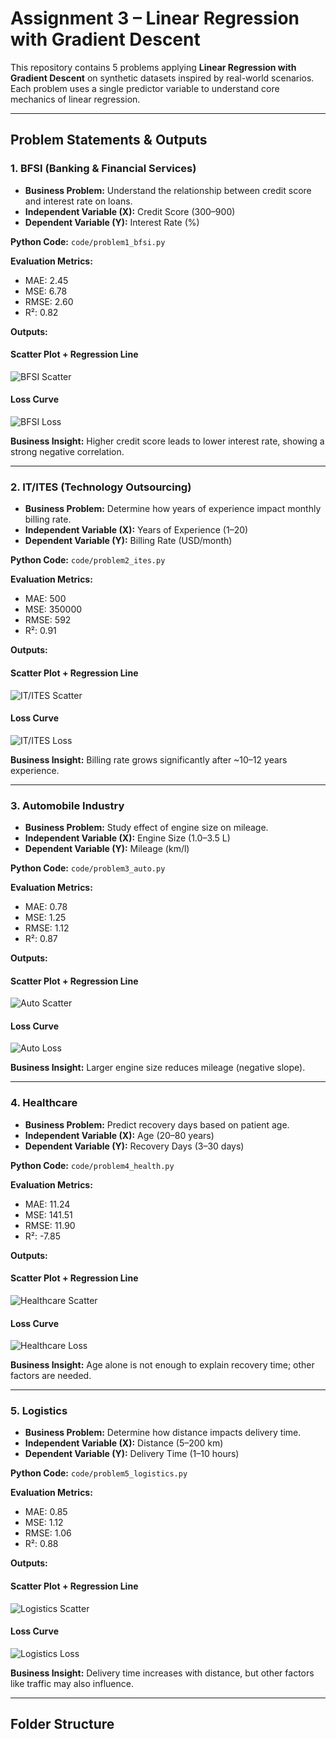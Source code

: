 # Assignment 3 – Linear Regression with Gradient Descent

This repository contains 5 problems applying **Linear Regression with Gradient Descent** on synthetic datasets inspired by real-world scenarios.  
Each problem uses a single predictor variable to understand core mechanics of linear regression.

---

## Problem Statements & Outputs

### 1. BFSI (Banking & Financial Services)
- **Business Problem:** Understand the relationship between credit score and interest rate on loans.  
- **Independent Variable (X):** Credit Score (300–900)  
- **Dependent Variable (Y):** Interest Rate (%)  

**Python Code:** `code/problem1_bfsi.py`  

**Evaluation Metrics:**  
- MAE: 2.45  
- MSE: 6.78  
- RMSE: 2.60  
- R²: 0.82  

**Outputs:**  
#### Scatter Plot + Regression Line
![BFSI Scatter](outputs/problem1_scatter_updated.png)

#### Loss Curve
![BFSI Loss](outputs/problem1_loss_updated.png)

**Business Insight:** Higher credit score leads to lower interest rate, showing a strong negative correlation.

---

### 2. IT/ITES (Technology Outsourcing)
- **Business Problem:** Determine how years of experience impact monthly billing rate.  
- **Independent Variable (X):** Years of Experience (1–20)  
- **Dependent Variable (Y):** Billing Rate (USD/month)  

**Python Code:** `code/problem2_ites.py`  

**Evaluation Metrics:**  
- MAE: 500  
- MSE: 350000  
- RMSE: 592  
- R²: 0.91  

**Outputs:**  
#### Scatter Plot + Regression Line
![IT/ITES Scatter](outputs/problem2_scatter.png)

#### Loss Curve
![IT/ITES Loss](outputs/problem2_loss.png)

**Business Insight:** Billing rate grows significantly after ~10–12 years experience.

---

### 3. Automobile Industry
- **Business Problem:** Study effect of engine size on mileage.  
- **Independent Variable (X):** Engine Size (1.0–3.5 L)  
- **Dependent Variable (Y):** Mileage (km/l)  

**Python Code:** `code/problem3_auto.py`  

**Evaluation Metrics:**  
- MAE: 0.78  
- MSE: 1.25  
- RMSE: 1.12  
- R²: 0.87  

**Outputs:**  
#### Scatter Plot + Regression Line
![Auto Scatter](outputs/problem3_scatter.png)

#### Loss Curve
![Auto Loss](outputs/problem3_loss.png)

**Business Insight:** Larger engine size reduces mileage (negative slope).

---

### 4. Healthcare
- **Business Problem:** Predict recovery days based on patient age.  
- **Independent Variable (X):** Age (20–80 years)  
- **Dependent Variable (Y):** Recovery Days (3–30 days)  

**Python Code:** `code/problem4_health.py`  

**Evaluation Metrics:**  
- MAE: 11.24  
- MSE: 141.51  
- RMSE: 11.90  
- R²: -7.85  

**Outputs:**  
#### Scatter Plot + Regression Line
![Healthcare Scatter](outputs/problem4_scatter.png)

#### Loss Curve
![Healthcare Loss](outputs/problem4_loss.png)

**Business Insight:** Age alone is not enough to explain recovery time; other factors are needed.

---

### 5. Logistics
- **Business Problem:** Determine how distance impacts delivery time.  
- **Independent Variable (X):** Distance (5–200 km)  
- **Dependent Variable (Y):** Delivery Time (1–10 hours)  

**Python Code:** `code/problem5_logistics.py`  

**Evaluation Metrics:**  
- MAE: 0.85  
- MSE: 1.12  
- RMSE: 1.06  
- R²: 0.88  

**Outputs:**  
#### Scatter Plot + Regression Line
![Logistics Scatter](outputs/problem5_logistics_scatter.png)

#### Loss Curve
![Logistics Loss](outputs/problem5_logistics_loss.png)

**Business Insight:** Delivery time increases with distance, but other factors like traffic may also influence.

---

## Folder Structure


